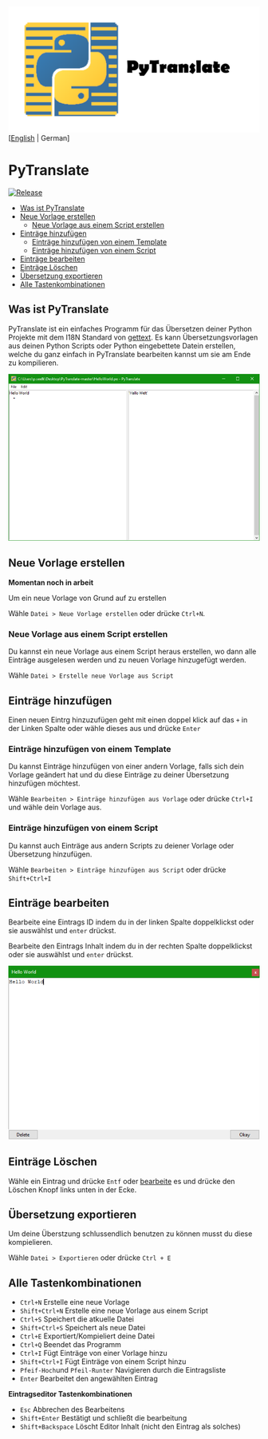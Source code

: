 ![Logo of PyTranslate](https://raw.githubusercontent.com/GreenSky-Productions/PyTranslate/master/images/SocialPreviewPyTranslate.png)
[[English](README.md) | German]
# PyTranslate

[![Release](https://img.shields.io/github/downloads/GreenSky-Productions/PyTranslate/v1.1/total?color=green)](https://github.com/GreenSky-Productions/PyTranslate/releases/latest)



* [Was ist PyTranslate](README-DE.md#was-istpytranslate)
* [Neue Vorlage erstellen](README-DE.md#neue-vorlage-erstellen)
  * [Neue Vorlage aus einem Script erstellen](README-DE.md#neue-vorlage-aus-einem-script-erstellen)
* [Einträge hinzufügen](README-DE.md#eiträge-hinzufügen)
  * [Einträge hinzufügen von einem Template](README-DE.md#einträge-hinzufügen-von-einem-template)
  * [Einträge hinzufügen von einem Script](README-DE.md#einträge-hinzufügen-von-einem-script)
* [Einträge bearbeiten](README-DE.md#einträge-bearbeiten)
* [Einträge Löschen](README-DE.md#einträge-löschen)
* [Übersetzung exportieren](README-DE.md#übersetzung-exportieren)
* [Alle Tastenkombinationen](README-DE.md#alle-tastenkombinationen)

## Was ist PyTranslate

PyTranslate ist ein einfaches Programm für das Übersetzen deiner Python Projekte mit dem I18N Standard von [gettext](https://docs.python.org/3/library/gettext.html).
Es kann Übersetzungsvorlagen aus deinen Python Scripts oder Python eingebettete Datein erstellen,
welche du ganz einfach in PyTranslate bearbeiten kannst um sie am Ende zu kompilieren.

![Image of PyTranslate](https://raw.githubusercontent.com/GreenSky-Productions/PyTranslate/master/images/PyTranslate.png)

## Neue Vorlage erstellen

**Momentan noch in arbeit**

Um ein neue Vorlage von Grund auf zu erstellen

Wähle `Datei > Neue Vorlage erstellen` oder drücke `Ctrl+N`.

### Neue Vorlage aus einem Script erstellen

Du kannst ein neue Vorlage aus einem Script heraus erstellen, wo dann alle Einträge ausgelesen werden und zu neuen Vorlage hinzugefügt werden.

Wähle `Datei > Erstelle neue Vorlage aus Script`

## Einträge hinzufügen

Einen neuen Eintrg hinzuzufügen geht mit einen doppel klick auf das `+` in der Linken Spalte oder wähle dieses aus und drücke `Enter`

### Einträge hinzufügen von einem Template

Du kannst Einträge hinzufügen von einer andern Vorlage, falls sich dein Vorlage geändert hat und du diese Einträge zu deiner Übersetzung hinzufügen möchtest.

Wähle `Bearbeiten > Einträge hinzufügen aus Vorlage` oder drücke `Ctrl+I` und wähle dein Vorlage aus.

### Einträge hinzufügen von einem Script

Du kannst auch Einträge aus andern Scripts zu deiener Vorlage oder Übersetzung hinzufügen.

Wähle `Bearbeiten > Einträge hinzufügen aus Script` oder drücke `Shift+Ctrl+I` 

## Einträge bearbeiten

Bearbeite eine Eintrags ID indem du in der linken Spalte doppelklickst oder sie auswählst und `enter` drückst.

Bearbeite den Eintrags Inhalt indem du in der rechten Spalte doppelklickst oder sie auswählst und `enter` drückst.

![Eintragseditor](https://raw.githubusercontent.com/GreenSky-Productions/PyTranslate/master/images/EditEntry.png)

## Einträge Löschen

Wähle ein Eintrag und drücke `Entf` oder
[bearbeite](README-DE.md#edit-entries) es und drücke den Löschen Knopf links unten in der Ecke.

## Übersetzung exportieren
Um deine Überstzung schlussendlich benutzen zu können musst du diese kompielieren.

Wähle `Datei > Exportieren` oder drücke `Ctrl + E`

## Alle Tastenkombinationen

* `Ctrl+N` Erstelle eine neue Vorlage
* `Shift+Ctrl+N` Erstelle eine neue Vorlage aus einem Script
* `Ctrl+S` Speichert die atkuelle Datei
* `Shift+Ctrl+S` Speichert als neue Datei
* `Ctrl+E` Exportiert/Kompieliert deine Datei
* `Ctrl+Q` Beendet das Programm
* `Ctrl+I` Fügt Einträge von einer Vorlage hinzu
* `Shift+Ctrl+I` Fügt Einträge von einem Script hinzu
* `Pfeif-Hoch`und `Pfeil-Runter` Navigieren durch die Eintragsliste
* `Enter` Bearbeitet den angewählten Eintrag

**Eintragseditor Tastenkombinationen**
* `Esc` Abbrechen des Bearbeitens
* `Shift+Enter` Bestätigt und schließt die bearbeitung
* `Shift+Backspace` Löscht Editor Inhalt (nicht den Eintrag als solches)


